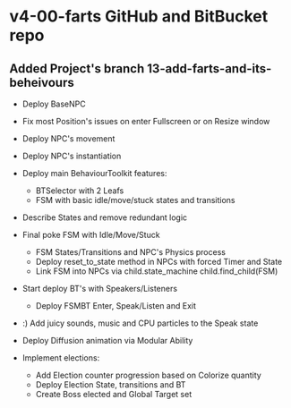 # v4-00-farts GitHub and BitBucket repo
## Added Project's branch 13-add-farts-and-its-beheivours 
- Deploy BaseNPC
- Fix most Position's issues on enter Fullscreen or on Resize window
- Deploy NPC's movement
- Deploy NPC's instantiation
- Deploy main BehaviourToolkit features:
	- BTSelector with 2 Leafs
	- FSM with basic idle/move/stuck states and transitions
- Describe States and remove redundant logic
- Final poke FSM with Idle/Move/Stuck
	- FSM States/Transitions and NPC's Physics process
	- Deploy reset_to_state method in NPCs with forced Timer and State
	- Link FSM into NPCs via child.state_machine child.find_child(FSM)
- Start deploy BT's with Speakers/Listeners
	- Deploy FSMBT Enter, Speak/Listen and Exit
- :) Add juicy sounds, music and CPU particles to the Speak state
- Deploy Diffusion animation via Modular Ability 

- Implement elections:
	- Add Election counter progression based on Colorize quantity
	- Deploy Election State, transitions and BT
	- Create Boss elected and Global Target set
